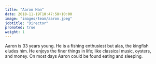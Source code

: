 ```yaml
---
title: "Aaron Han"
date: 2018-11-19T10:47:58+10:00
image: "images/team/aaron.jpeg"
jobtitle: "Director"
promoted: true
weight: 1
---
```


Aaron is 33 years young. He is a fishing enthusiest but alas, the kingfish eludes him. He enjoys the finer things in life; like classical music, oysters, and money. On most days Aaron could be found eating and sleeping.

